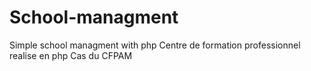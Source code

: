 # School-managment
Simple school managment with php
Centre de formation professionnel realise en php Cas du CFPAM
